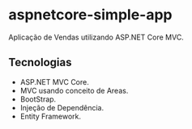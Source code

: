 # aspnetcore-simple-app
Aplicação de Vendas utilizando ASP.NET Core MVC.

## Tecnologias
* ASP.NET MVC Core.
* MVC usando conceito de Areas.
* BootStrap.
* Injeção de Dependência.
* Entity Framework.
